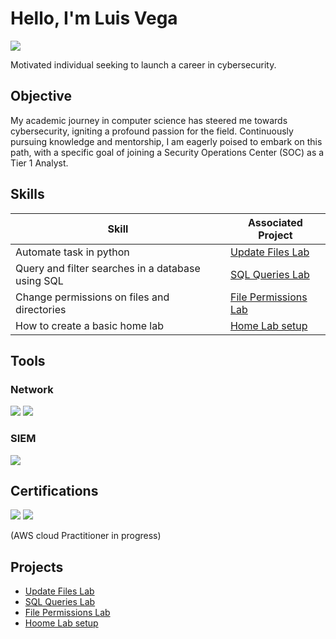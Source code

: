 # Hello, I'm Luis Vega
<a href="https://www.linkedin.com/in/luis-vega-b36940302/"><img src="https://img.shields.io/badge/-LinkedIn-0072b1?&style=for-the-badge&logo=linkedin&logoColor=white" /></a>

 Motivated individual seeking to launch a career in cybersecurity.

## Objective

My academic journey in computer science has steered me towards cybersecurity, igniting a profound passion for the field. Continuously pursuing knowledge and mentorship, I am eagerly poised to embark on this path, with a specific goal of joining a Security Operations Center (SOC) as a Tier 1 Analyst.

## Skills

| Skill                                         | Associated Project         |
|-----------------------------------------------|----------------------------|
| Automate task in python          |        <a href="https://github.com/VegaL101/Updating-Files-in-python">Update Files Lab</a>|
| Query and filter searches in a database using SQL    | <a href="https://github.com/VegaL101/SQL-Queries-Lab">SQL Queries Lab</a>|
| Change permissions on files and directories | <a href="https://github.com/VegaL101/File-permissions-lab.">File Permissions Lab</a>|
| How to create a basic home lab | <a href="https://github.com/VegaL101/Setting-up-a-basic-home-lab">Home Lab setup</a>|


## Tools


### Network
<div>
    <img src="https://img.shields.io/badge/-Wireshark-1679A7?&style=for-the-badge&logo=Wireshark&logoColor=white" />
    <img src="https://img.shields.io/badge/-Suricata-EF3B2D?&style=for-the-badge&logo=Suricata&logoColor=white" />
</div>

### SIEM
<div>
    <img src="https://img.shields.io/badge/-Splunk-000000?&style=for-the-badge&logo=Splunk&logoColor=white" />
</div>

## Certifications
<div>
<img src="https://img.shields.io/badge/Google-Cyber%20Security-blue?style=for-the-badge&logo=google&logoColor=white" />
 <img src="https://img.shields.io/badge/AWS-Cloud%20Practitioner-orange?style=for-the-badge&logo=amazon-aws&logoColor=white" /> <br> <p>(AWS cloud Practitioner in progress)</p>
</div>

## Projects
- <a href="https://github.com/VegaL101/Updating-Files-in-python">Update Files Lab</a>
- <a href="https://github.com/VegaL101/SQL-Queries-Lab">SQL Queries Lab</a>
-  <a href="https://google.com">File Permissions Lab</a>
-  <a href="https://github.com/VegaL101/Setting-up-a-basic-home-lab">Hoome Lab setup</a>
